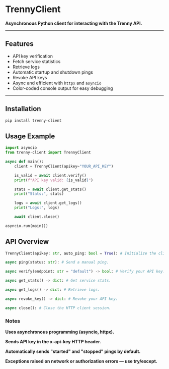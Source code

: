 # TrennyClient

**Asynchronous Python client for interacting with the Trenny API.**

---

## Features

- API key verification  
- Fetch service statistics  
- Retrieve logs  
- Automatic startup and shutdown pings  
- Revoke API keys  
- Async and efficient with `httpx` and `asyncio`  
- Color-coded console output for easy debugging  

---

## Installation

```bash
pip install trenny-client
```

## Usage Example

```python
import asyncio
from trenny-client import TrennyClient

async def main():
    client = TrennyClient(apikey="YOUR_API_KEY")

    is_valid = await client.verify()
    print(f"API key valid: {is_valid}")

    stats = await client.get_stats()
    print("Stats:", stats)

    logs = await client.get_logs()
    print("Logs:", logs)

    await client.close()

asyncio.run(main())
```

## API Overview

```py
TrennyClient(apikey: str, auto_ping: bool = True): # Initialize the client.

async ping(status: str): # Send a manual ping.

async verify(endpoint: str = "default") -> bool: # Verify your API key.

async get_stats() -> dict: # Get service stats.

async get_logs() -> dict: # Retrieve logs.

async revoke_key() -> dict: # Revoke your API key.

async close(): # Close the HTTP client session.
```

### Notes

**Uses asynchronous programming (asyncio, httpx).**

**Sends API key in the x-api-key HTTP header.**

**Automatically sends "started" and "stopped" pings by default.**

**Exceptions raised on network or authorization errors — use try/except.**
